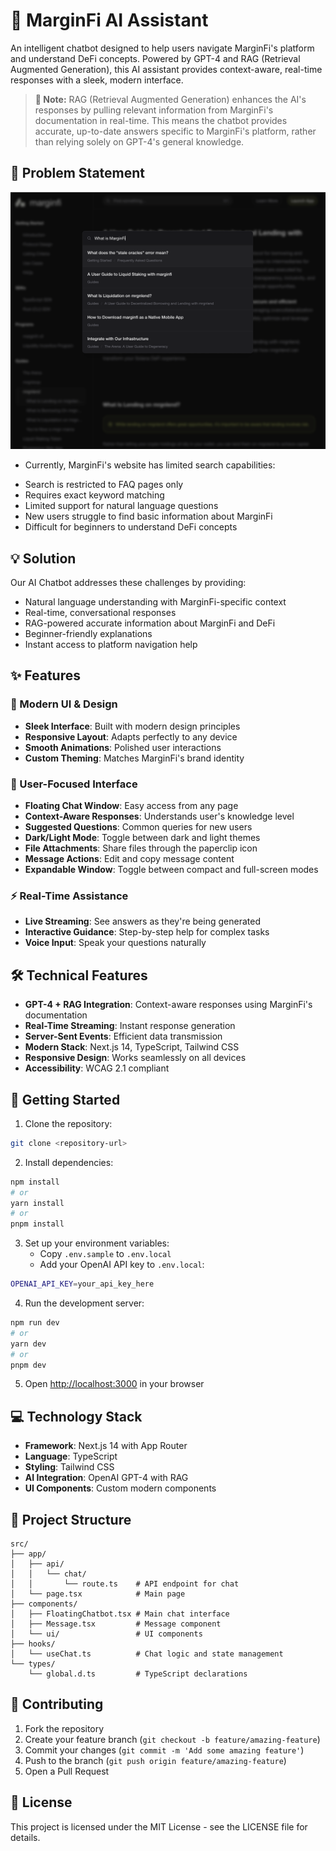 # 🤖 MarginFi AI Assistant

An intelligent chatbot designed to help users navigate MarginFi's platform and understand DeFi concepts. Powered by GPT-4 and RAG (Retrieval Augmented Generation), this AI assistant provides context-aware, real-time responses with a sleek, modern interface.

> **📝 Note:** RAG (Retrieval Augmented Generation) enhances the AI's responses by pulling relevant information from MarginFi's documentation in real-time. This means the chatbot provides accurate, up-to-date answers specific to MarginFi's platform, rather than relying solely on GPT-4's general knowledge.

## 🎯 Problem Statement

![MarginFi Documentation Search Problem](./public/problem.png)

- Currently, MarginFi's website has limited search capabilities:

* Search is restricted to FAQ pages only
* Requires exact keyword matching
* Limited support for natural language questions
* New users struggle to find basic information about MarginFi
* Difficult for beginners to understand DeFi concepts

## 💡 Solution

Our AI Chatbot addresses these challenges by providing:

- Natural language understanding with MarginFi-specific context
- Real-time, conversational responses
- RAG-powered accurate information about MarginFi and DeFi
- Beginner-friendly explanations
- Instant access to platform navigation help

## ✨ Features

### 🎨 Modern UI & Design

- **Sleek Interface**: Built with modern design principles
- **Responsive Layout**: Adapts perfectly to any device
- **Smooth Animations**: Polished user interactions
- **Custom Theming**: Matches MarginFi's brand identity

### 🎯 User-Focused Interface

- **Floating Chat Window**: Easy access from any page
- **Context-Aware Responses**: Understands user's knowledge level
- **Suggested Questions**: Common queries for new users
- **Dark/Light Mode**: Toggle between dark and light themes
- **File Attachments**: Share files through the paperclip icon
- **Message Actions**: Edit and copy message content
- **Expandable Window**: Toggle between compact and full-screen modes

### ⚡ Real-Time Assistance

- **Live Streaming**: See answers as they're being generated
- **Interactive Guidance**: Step-by-step help for complex tasks
- **Voice Input**: Speak your questions naturally

## 🛠️ Technical Features

- **GPT-4 + RAG Integration**: Context-aware responses using MarginFi's documentation
- **Real-Time Streaming**: Instant response generation
- **Server-Sent Events**: Efficient data transmission
- **Modern Stack**: Next.js 14, TypeScript, Tailwind CSS
- **Responsive Design**: Works seamlessly on all devices
- **Accessibility**: WCAG 2.1 compliant

## 🚀 Getting Started

1. Clone the repository:

```bash
git clone <repository-url>
```

2. Install dependencies:

```bash
npm install
# or
yarn install
# or
pnpm install
```

3. Set up your environment variables:
   - Copy `.env.sample` to `.env.local`
   - Add your OpenAI API key to `.env.local`:

```bash
OPENAI_API_KEY=your_api_key_here
```

4. Run the development server:

```bash
npm run dev
# or
yarn dev
# or
pnpm dev
```

5. Open [http://localhost:3000](http://localhost:3000) in your browser

## 💻 Technology Stack

- **Framework**: Next.js 14 with App Router
- **Language**: TypeScript
- **Styling**: Tailwind CSS
- **AI Integration**: OpenAI GPT-4 with RAG
- **UI Components**: Custom modern components

## 📁 Project Structure

```
src/
├── app/
│   ├── api/
│   │   └── chat/
│   │       └── route.ts    # API endpoint for chat
│   └── page.tsx            # Main page
├── components/
│   ├── FloatingChatbot.tsx # Main chat interface
│   ├── Message.tsx         # Message component
│   └── ui/                 # UI components
├── hooks/
│   └── useChat.ts          # Chat logic and state management
└── types/
    └── global.d.ts         # TypeScript declarations
```

## 🤝 Contributing

1. Fork the repository
2. Create your feature branch (`git checkout -b feature/amazing-feature`)
3. Commit your changes (`git commit -m 'Add some amazing feature'`)
4. Push to the branch (`git push origin feature/amazing-feature`)
5. Open a Pull Request

## 📄 License

This project is licensed under the MIT License - see the LICENSE file for details.
